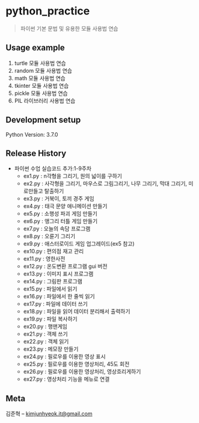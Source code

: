 # python_practice
> 파이썬 기본 문법 및 유용한 모듈 사용법 연습


## Usage example

1) turtle 모듈 사용법 연습
2) random 모듈 사용법 연습
3) math 모듈 사용법 연습
4) tkinter 모듈 사용법 연습
5) pickle 모듈 사용법 연습
6) PIL 라이브러리 사용법 연습


## Development setup

Python Version:
3.7.0


## Release History

* 파이썬 수업 실습코드 추가:1-9주차
    * ex1.py : n각형을 그리기, 원의 넓이를 구하기
    * ex2.py : 사각형을 그리기, 마우스로 그림그리기, 나무 그리기, 막대 그리기, 미로만들고 탈출하기
    * ex3.py : 거북이, 토끼 경주 게임
    * ex4.py : 태극 문양 애니메이션 만들기
    * ex5.py : 소행성 파괴 게임 만들기
    * ex6.py : 앵그리 터틀 게임 만들기
    * ex7.py : 오늘의 속담 프로그램
    * ex8.py : 오륜기 그리기
    * ex9.py : 애스터로이드 게임 업그레이드(ex5 참고)
    * ex10.py : 편의점 재고 관리
    * ex11.py : 영한사전
    * ex12.py : 온도변환 프로그램 gui 버전
    * ex13.py : 이미지 표시 프로그램
    * ex14.py : 그림판 프로그램
    * ex15.py : 파일에서 읽기
    * ex16.py : 파일에서 한 줄씩 읽기
    * ex17.py : 파일에 데이터 쓰기
    * ex18.py : 파일을 읽어 데이터 분리해서 출력하기
    * ex19.py : 파일 복사하기
    * ex20.py : 행맨게임
    * ex21.py : 객체 쓰기
    * ex22.py : 객체 읽기
    * ex23.py : 메모장 만들기
    * ex24.py : 필로우를 이용한 영상 표시
    * ex25.py : 필로우를 이용한 영상처리, 45도 회전
    * ex26.py : 필로우를 이용한 영상처리, 영상흐리게하기
    * ex27.py : 영상처리 기능을 메뉴로 연결
   

## Meta

김준혁 – kimjunhyeok.it@gmail.com
